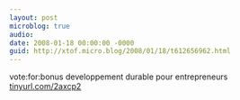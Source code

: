 ```yaml
---
layout: post
microblog: true
audio: 
date: 2008-01-18 00:00:00 -0000
guid: http://xtof.micro.blog/2008/01/18/t612656962.html
---
```

vote:for:bonus developpement durable pour entrepreneurs [tinyurl.com/2axcp2](http://tinyurl.com/2axcp2)
